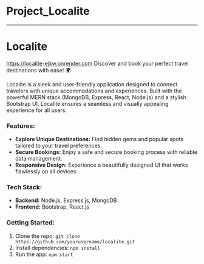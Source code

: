 # Project_Localite

---

# Localite
https://localite-ejkw.onrender.com
Discover and book your perfect travel destinations with ease! 🌍

Localite is a sleek and user-friendly application designed to connect travelers with unique accommodations and experiences. Built with the powerful MERN stack (MongoDB, Express, React, Node.js) and a stylish Bootstrap UI, Localite ensures a seamless and visually appealing experience for all users.

### Features:
- **Explore Unique Destinations:** Find hidden gems and popular spots tailored to your travel preferences.
- **Secure Bookings:** Enjoy a safe and secure booking process with reliable data management.
- **Responsive Design:** Experience a beautifully designed UI that works flawlessly on all devices.

### Tech Stack:
- **Backend:** Node.js, Express.js, MongoDB
- **Frontend:** Bootstrap, React.js

### Getting Started:
1. Clone the repo: `git clone https://github.com/yourusername/localite.git`
2. Install dependencies: `npm install`
3. Run the app: `npm start`

